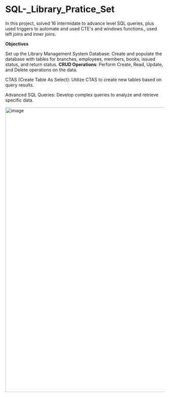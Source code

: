 # SQL-_Library_Pratice_Set
In this project, solved 16 intermidate to advance level SQL queries, plus used triggers to automate and used CTE's and windows functions., used left joins and inner joins. 

**Objectives**

Set up the Library Management System Database: Create and populate the database with tables for branches, employees, members, books, issued status, and return status.
**CRUD Operations**: Perform Create, Read, Update, and Delete operations on the data.

CTAS (Create Table As Select): Utilize CTAS to create new tables based on query results.

Advanced SQL Queries: Develop complex queries to analyze and retrieve specific data.

<img width="1196" height="901" alt="image" src="https://github.com/user-attachments/assets/8c438d10-e70b-42aa-aa53-100034c25ad8" />




